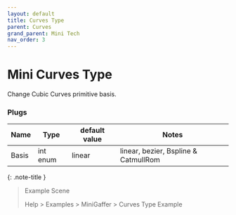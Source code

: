 ```yaml
---
layout: default
title: Curves Type
parent: Curves
grand_parent: Mini Tech
nav_order: 3
---
```


# Mini Curves Type

Change Cubic Curves primitive basis.

### Plugs

| Name  | Type     | default value | Notes                                |
|-------|----------|---------------|--------------------------------------|
| Basis | int enum | linear        | linear, bezier, Bspline & CatmullRom |

{: .note-title }
> Example Scene
>
> Help > Examples > MiniGaffer > Curves Type Example
> 
